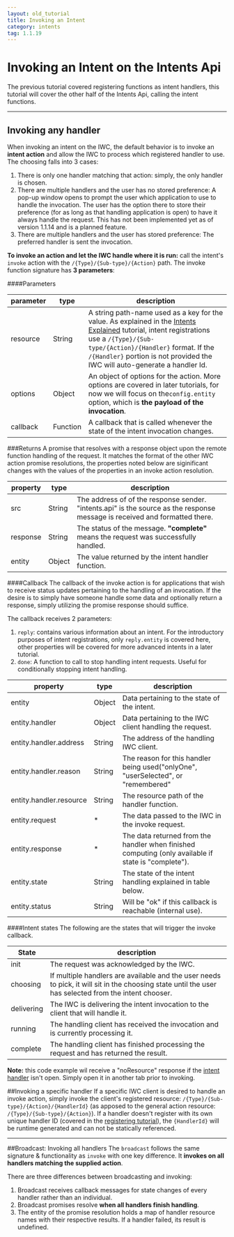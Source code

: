 ```yaml
---
layout: old_tutorial
title: Invoking an Intent
category: intents
tag: 1.1.19
---
```


# Invoking an Intent on the Intents Api
The previous tutorial covered registering functions as intent handlers, this tutorial will cover the other half of
the Intents Api, calling the intent functions.

***
## Invoking any handler
When invoking an intent on the IWC, the default behavior is to invoke an **intent action** and allow the IWC to process
 which registered handler to use. The choosing falls into 3 cases:

 1. There is only one handler matching that action: simply, the only handler is chosen.
 2. There are multiple handlers and the user has no stored preference: A pop-up window opens to prompt the user which
 application to use to handle the invocation. The user has the option there to store their preference (for as long
 as that handling application is open) to have it always handle the request. This has not been implemented yet as of
 version 1.1.14 and is a planned feature.
 3. There are multiple handlers and the user has stored preference: The preferred handler is sent the invocation.


**To invoke an action and let the IWC handle where it is run:** call the intent's `invoke` action with the
`/{Type}/{Sub-type}/{Action}` path. The invoke function signature has **3 parameters**:

####Parameters

| parameter | type   | description                                                                                                                                                            |
|-----------|--------|------------------------------------------------------------------------------------------------------------------------------------------------------------------------|
| resource  | String | A string path-name used as a key for the value. As explained in the [Intents Explained](10_intentInit.html) tutorial, intent registrations use a `/{Type}/{Sub-type/{Action}/{Handler}` format. If the `/{Handler}` portion is not provided the IWC will auto-generate a handler Id.                                |
| options   | Object | An object of options for the action. More options are covered in later tutorials, for now we will focus on the`config.entity` option, which is **the payload of the invocation**. |
| callback  | Function| A callback that is called whenever the state of the intent invocation changes.

###Returns
A promise that resolves with a response object upon the remote function handling of the request. It matches the format
of the other IWC action promise resolutions, the properties noted below are siginificant changes with the values of
the properties in an invoke action resolution.

| property | type   | description                                                                                 |
|----------|--------|---------------------------------------------------------------------------------------------|
| src      | String | The address of of the response sender. "intents.api" is the source as the response message is received and formatted there. |
| response | String | The status of the message. **"complete"** means the request was successfully handled.                 |
| entity   | Object | The value returned by the intent handler function.                                            |


####Callback
The callback of the invoke action is for applications that wish to receive status updates pertaining to the handling
of an invocation. If the desire is to simply have someone handle some data and optionally return a response, simply
utilizing the promise response should suffice.


The callback receives 2 parameters:
 1. `reply`: contains various information about an intent. For the introductory purposes of intent registrations, only
 `reply.entity` is covered here, other properties will be covered for more advanced intents in a later tutorial.
 2. `done`: A function to call to stop handling intent requests. Useful for conditionally stopping intent handling.

| property | type   | description                                |
|----------|--------|--------------------------------------------|
| entity   | Object | Data pertaining to the state of the intent.|
| entity.handler| Object| Data pertaining to the IWC client handling the request.|
| entity.handler.address| String| The address of the handling IWC client.|
| entity.handler.reason| String| The reason for this handler being used("onlyOne", "userSelected", or "remembered"|
| entity.handler.resource| String| The resource path of the handler function.|
| entity.request| * | The data passed to the IWC in the invoke request.|
| entity.response | * | The data returned from the handler when finished computing (only available if state is "complete").|
| entity.state | String | The state of the intent handling explained in table below.|
| entity.status | String | Will be "ok" if this callback is reachable (internal use).|

####Intent states
The following are the states that will trigger the invoke callback.

| State   | description                                |
|---------|--------------------------------------------|
| init    | The request was acknowledged by the IWC.   |
| choosing| If multiple handlers are available and the user needs to pick, it will sit in the choosing state until the user has selected from the intent chooser.   |
| delivering| The IWC is delivering the intent invocation to the client that will handle it. |
| running | The handling client has received the invocation and is currently processing it. |
| complete| The handling client has finished processing the request and has returned the result. |


**Note:** this code example wil receive a "noResource" response if the [intent handler](http://s.codepen.io/Kevin-K/debug/xZbdLv) isn't open. Simply open it in another
tab prior to invoking.
<p data-height="500" data-theme-id="0" data-slug-hash="YwXXdW" data-default-tab="js" data-user="Kevin-K" class='codepen'>

##Invoking a specific handler
If a specific IWC client is desired to handle an invoke action, simply invoke the client's registered resource:
`/{Type}/{Sub-type}/{Action}/{HandlerId}` (as apposed to the general action resource: `/{Type}/{Sub-type}/{Action}`).
If a handler doesn't register with its own unique handler ID (covered in the [registering tutorial](11_intentRegister.html)),
the `{HandlerId}` will be runtime generated and can not be statically referenced.

***

##Broadcast: Invoking all handlers
The `broadcast` follows the same signature & functionality as `invoke` with one key difference. It **invokes on all
handlers matching the supplied action**.

There are three differences between broadcasting and invoking:

1. Broadcast receives callback messages for state changes of every handler rather than an individual.
2. Broadcast promises resolve **when all handlers finish handling**.
3. The entity of the promise resolution holds a map of handler resource names with their respective results. If a handler
failed, its result is undefined.

<p data-height="500" data-theme-id="0" data-slug-hash="qbdQbO" data-default-tab="js" data-user="Kevin-K" class='codepen'>
